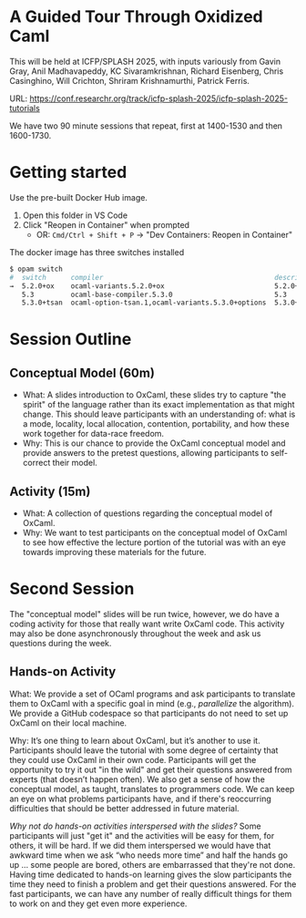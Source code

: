 # A Guided Tour Through Oxidized Caml

This will be held at ICFP/SPLASH 2025, with inputs variously from Gavin Gray,
Anil Madhavapeddy, KC Sivaramkrishnan, Richard Eisenberg, Chris Casinghino,
Will Crichton, Shriram Krishnamurthi, Patrick Ferris.

URL: <https://conf.researchr.org/track/icfp-splash-2025/icfp-splash-2025-tutorials>

We have two 90 minute sessions that repeat, first at 1400-1530 and then
1600-1730.

# Getting started

Use the pre-built Docker Hub image.

1. Open this folder in VS Code
2. Click "Reopen in Container" when prompted
   - OR: `Cmd/Ctrl + Shift + P` → "Dev Containers: Reopen in Container"

The docker image has three switches installed

```bash
$ opam switch
#  switch      compiler                                          description
→  5.2.0+ox    ocaml-variants.5.2.0+ox                           5.2.0+ox
   5.3         ocaml-base-compiler.5.3.0                         5.3
   5.3.0+tsan  ocaml-option-tsan.1,ocaml-variants.5.3.0+options  5.3.0+tsan
```

# Session Outline

## Conceptual Model (60m)

- What: A slides introduction to OxCaml, these slides try to capture
  "the spirit" of the language rather than its exact implementation as
  that might change. This should leave participants with an
  understanding of: what is a  mode, locality, local allocation, contention,
  portability, and how these work together for data-race freedom.
- Why: This is our chance to provide the OxCaml conceptual model and provide
  answers to the pretest questions, allowing participants to self-correct their
  model.

## Activity (15m)

- What: A collection of questions regarding the conceptual model of OxCaml.
- Why: We want to test participants on the conceptual model of OxCaml to see
  how effective the lecture portion of the tutorial was with an eye towards
  improving these materials for the future.

# Second Session

The "conceptual model" slides will be run twice, however, we do have
a coding activity for those that really want write OxCaml
code. This activity may also be done asynchronously throughout the week
and ask us questions during the week.

## Hands-on Activity

What: We provide a set of OCaml programs and ask participants to translate them
to OxCaml with a specific goal in mind (e.g., *parallelize* the algorithm). We
provide a GitHub codespace so that participants do not need to set up OxCaml on
their local machine.

Why: It’s one thing to learn about OxCaml, but it’s another to use it.
Participants should leave the tutorial with some degree of certainty that they
could use OxCaml in their own code. Participants will get the opportunity to
try it out "in the wild" and get their questions answered from experts (that
doesn’t happen often). We also get a sense of how the conceptual model, as
taught, translates to programmers code. We can keep an eye on what problems
participants have, and if there's reoccurring difficulties that should
be better addressed in future material.

*Why not do hands-on activities interspersed with the slides?*  Some participants
will just "get it" and the activities will be easy for them, for others, it
will be hard. If we did them interspersed we would have that awkward time when
we ask “who needs more time” and half the hands go up … some people are bored,
others are embarrassed that they're not done. Having time dedicated to hands-on
learning gives the slow participants the time they need to finish a problem and
get their questions answered. For the fast participants, we can have any number
of really difficult things for them to work on and they get even more
experience.
